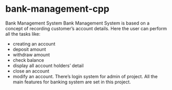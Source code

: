 # bank-management-cpp
Bank Management System 
Bank Management System is based on a concept of recording customer’s account details. Here the user can perform all the tasks like:
-	creating an account
-	deposit amount 
-	withdraw amount
-	check balance
-	display all account holders’ detail
-	close an account
-	modify an account. 
There’s login system for admin of project. All the main features for banking system are set in this project.
